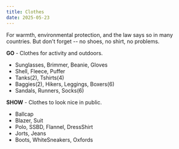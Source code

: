 ```yaml
---
title: Clothes
date: 2025-05-23
---
```

For warmth, environmental protection, and the law says so in many countries. But don't forget -- no shoes, no shirt, no problems.

**GO** - Clothes for activity and outdoors.
- Sunglasses, Brimmer, Beanie, Gloves
- Shell, Fleece, Puffer
- Tanks(2), Tshirts(4)
- Baggies(2), Hikers, Leggings, Boxers(6)
- Sandals, Runners, Socks(6)

**SHOW** - Clothes to look nice in public.
- Ballcap
- Blazer, Suit
- Polo, SSBD, Flannel, DressShirt
- Jorts, Jeans
- Boots, WhiteSneakers, Oxfords
